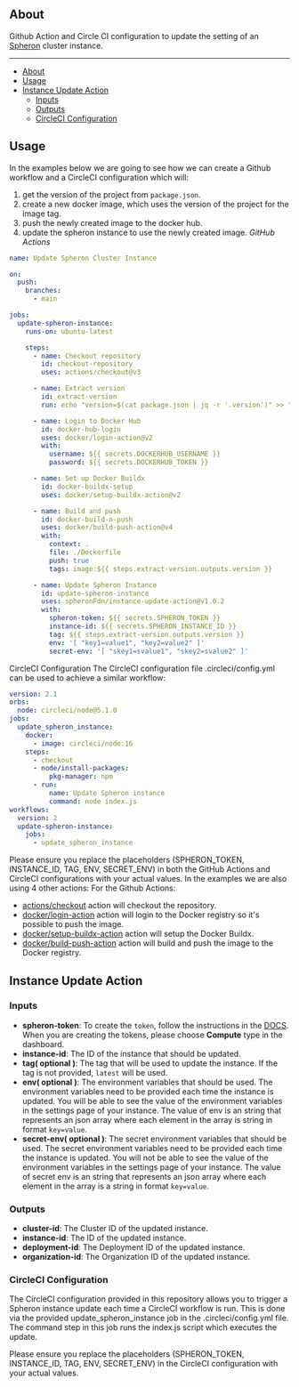 ## About

Github Action and  Circle CI configuration to update the setting of an [Spheron](https://spheron.network/) cluster instance.

---

- [About](#about)
- [Usage](#usage)
- [Instance Update Action](#instance-update-action)
  - [Inputs](#inputs)
  - [Outputs](#outputs)
  - [CircleCI Configuration](#circleci-configuration)

## Usage

In the examples below we are going to see how we can create a Github workflow and a CircleCI configuration which will:

1. get the version of the project from `package.json`.
2. create a new docker image, which uses the version of the project for the image tag.
3. push the newly created image to the docker hub.
4. update the spheron instance to use the newly created image.
*GitHub Actions*
```yaml
name: Update Spheron Cluster Instance

on:
  push:
    branches:
      - main

jobs:
  update-spheron-instance:
    runs-on: ubuntu-latest

    steps:
      - name: Checkout repository
        id: checkout-repository
        uses: actions/checkout@v3

      - name: Extract version
        id: extract-version
        run: echo "version=$(cat package.json | jq -r '.version')" >> "$GITHUB_OUTPUT"

      - name: Login to Docker Hub
        id: docker-hub-login
        uses: docker/login-action@v2
        with:
          username: ${{ secrets.DOCKERHUB_USERNAME }}
          password: ${{ secrets.DOCKERHUB_TOKEN }}

      - name: Set up Docker Buildx
        id: docker-buildx-setup
        uses: docker/setup-buildx-action@v2

      - name: Build and push
        id: docker-build-n-push
        uses: docker/build-push-action@v4
        with:
          context: .
          file: ./Dockerfile
          push: true
          tags: image:${{ steps.extract-version.outputs.version }}

      - name: Update Spheron Instance
        id: update-spheron-instance
        uses: spheronFdn/instance-update-action@v1.0.2
        with:
          spheron-token: ${{ secrets.SPHERON_TOKEN }}
          instance-id: ${{ secrets.SPHERON_INSTANCE_ID }}
          tag: ${{ steps.extract-version.outputs.version }}
          env: '[ "key1=value1", "key2=value2" ]'
          secret-env: '[ "skey1=svalue1", "skey2=svalue2" ]'
```

CircleCI Configuration
The CircleCI configuration file .circleci/config.yml can be used to achieve a similar workflow:
```yaml
version: 2.1
orbs:
  node: circleci/node@5.1.0
jobs:
  update_spheron_instance:
    docker:
      - image: circleci/node:16
    steps:
      - checkout
      - node/install-packages:
          pkg-manager: npm
      - run:
          name: Update Spheron instance
          command: node index.js
workflows:
  version: 2
  update-spheron-instance:
    jobs:
      - update_spheron_instance

```
Please ensure you replace the placeholders (SPHERON_TOKEN, INSTANCE_ID, TAG, ENV, SECRET_ENV) in both the GitHub Actions and CircleCI configurations with your actual values.
In the examples we are also using 4 other actions:
For the Github Actions:
- [actions/checkout](https://github.com/actions/checkout) action will checkout the repository.
- [docker/login-action](https://github.com/docker/login-action) action will login to the Docker registry so it's possible to push the image.
- [docker/setup-buildx-action](https://github.com/docker/setup-buildx-action) action will setup the Docker Buildx.
- [docker/build-push-action](https://github.com/docker/build-push-action) action will build and push the image to the Docker registry.

## Instance Update Action

### Inputs

- **spheron-token**: To create the `token`, follow the instructions in the [DOCS](https://docs.spheron.network/rest-api/#creating-an-access-token). When you are creating the tokens, please choose **Compute** type in the dashboard.
- **instance-id**: The ID of the instance that should be updated.
- **tag( optional )**: The tag that will be used to update the instance. If the tag is not provided, `latest` will be used.
- **env( optional )**: The environment variables that should be used. The environment variables need to be provided each time the instance is updated. You will be able to see the value of the environment variables in the settings page of your instance. The value of env is an string that represents an json array where each element in the array is string in format `key=value`.
- **secret-env( optional )**: The secret environment variables that should be used. The secret environment variables need to be provided each time the instance is updated. You will not be able to see the value of the environment variables in the settings page of your instance. The value of secret env is an string that represents an json array where each element in the array is a string in format `key=value`.

### Outputs

- **cluster-id**: The Cluster ID of the updated instance.
- **instance-id**: The ID of the updated instance.
- **deployment-id**: The Deployment ID of the updated instance.
- **organization-id**: The Organization ID of the updated instance.

### CircleCI Configuration

The CircleCI configuration provided in this repository allows you to trigger a Spheron instance update each time a CircleCI workflow is run. This is done via the provided update_spheron_instance job in the .circleci/config.yml file. The command step in this job runs the index.js script which executes the update.

Please ensure you replace the placeholders (SPHERON_TOKEN, INSTANCE_ID, TAG, ENV, SECRET_ENV) in the CircleCI configuration with your actual values.
